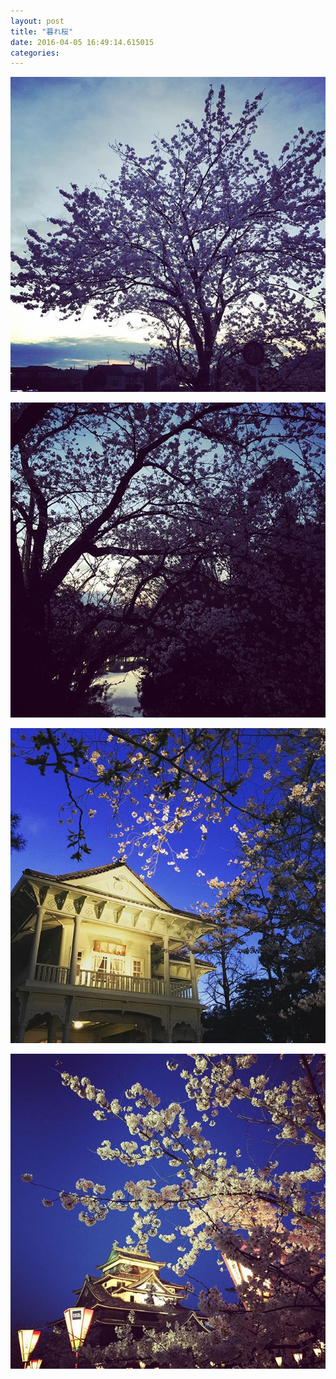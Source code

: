 ```yaml
---
layout: post
title: "暮れ桜"
date: 2016-04-05 16:49:14.615015
categories: 
---
```


![](/assets/images/201604/12446065_894788943963207_2030130455_n.jpg)

![](/assets/images/201604/10616569_969939056422626_1474263450_n.jpg)

![](/assets/images/201604/12940794_2008620426028895_1137332632_n.jpg)

![](/assets/images/201604/12907395_836920303086418_1439790697_n.jpg)


